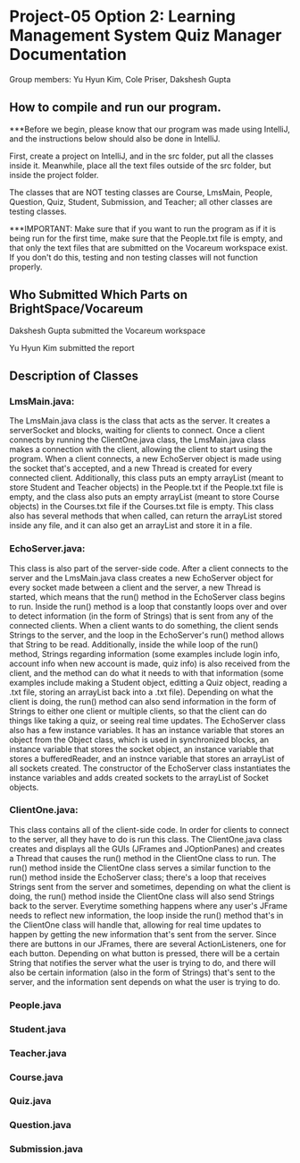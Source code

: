 # Project-05 Option 2: Learning Management System Quiz Manager Documentation
Group members: Yu Hyun Kim, Cole Priser, Dakshesh Gupta

## How to compile and run our program.
***Before we begin, please know that our program was made using IntelliJ, and the instructions below should also be done in IntelliJ.

First, create a project on IntelliJ, and in the src folder, put all the classes inside it. Meanwhile, place all the text files outside of the src folder, but inside the project folder.

The classes that are NOT testing classes are Course, LmsMain, People, Question, Quiz, Student, Submission, and Teacher; all other classes are testing classes.

***IMPORTANT: Make sure that if you want to run the program as if it is being run for the first time, make sure that the People.txt file is empty, and that only the text files that are submitted on the Vocareum workspace exist. If you don't do this, testing and non testing classes will not function properly.

## Who Submitted Which Parts on BrightSpace/Vocareum
Dakshesh Gupta submitted the Vocareum workspace

Yu Hyun Kim submitted the report

## Description of Classes

### LmsMain.java: 

The LmsMain.java class is the class that acts as the server. It creates a serverSocket and blocks, waiting for clients to connect. Once a client connects by running the ClientOne.java class, the LmsMain.java class makes a connection with the client, allowing the client to start using the program. When a client connects, a new EchoServer object is made using the socket that's accepted, and a new Thread is created for every connected client. Additionally, this class puts an empty arrayList (meant to store Student and Teacher objects) in the People.txt if the People.txt file is empty, and the class also puts an empty arrayList (meant to store Course objects) in the Courses.txt file if the Courses.txt file is empty. This class also has several methods that when called, can return the arrayList stored inside any file, and it can also get an arrayList and store it in a file. 

### EchoServer.java:

This class is also part of the server-side code. After a client connects to the server and the LmsMain.java class creates a new EchoServer object for every socket made between a client and the server, a new Thread is started, which means that the run() method in the EchoServer class begins to run. Inside the run() method is a loop that constantly loops over and over to detect information (in the form of Strings) that is sent from any of the connected clients. When a client wants to do something, the client sends Strings to the server, and the loop in the EchoServer's run() method allows that String to be read. Additionally, inside the while loop of the run() method, Strings regarding information (some examples include login info, account info when new account is made, quiz info) is also received from the client, and the method can do what it needs to with that information (some examples include making a Student object, editting a Quiz object, reading a .txt file, storing an arrayList back into a .txt file). Depending on what the client is doing, the run() method can also send information in the form of Strings to either one client or multiple clients, so that the client can do things like taking a quiz, or seeing real time updates. The EchoServer class also has a few instance variables. It has an instance variable that stores an object from the Object class, which is used in synchronized blocks, an instance variable that stores the socket object, an instance variable that stores a bufferedReader, and an instnce variable that stores an arrayList of all sockets created. The constructor of the EchoServer class instantiates the instance variables and adds created sockets to the arrayList of Socket objects.


### ClientOne.java:

This class contains all of the client-side code. In order for clients to connect to the server, all they have to do is run this class. The ClientOne.java class creates and displays all the GUIs (JFrames and JOptionPanes) and creates a Thread that causes the run() method in the ClientOne class to run. The run() method inside the ClientOne class serves a similar function to the run() method inside the EchoServer class; there's a loop that receives Strings sent from the server and sometimes, depending on what the client is doing, the run() method inside the ClientOne class will also send Strings back to the server. Everytime something happens where any user's JFrame needs to reflect new information, the loop inside the run() method that's in the ClientOne class will handle that, allowing for real time updates to happen by getting the new information that's sent from the server. Since there are buttons in our JFrames, there are several ActionListeners, one for each button. Depending on what button is pressed, there will be a certain String that notifies the server what the user is trying to do, and there will also be certain information (also in the form of Strings) that's sent to the server, and the information sent depends on what the user is trying to do. 

### People.java

### Student.java

### Teacher.java

### Course.java

### Quiz.java

### Question.java

### Submission.java

